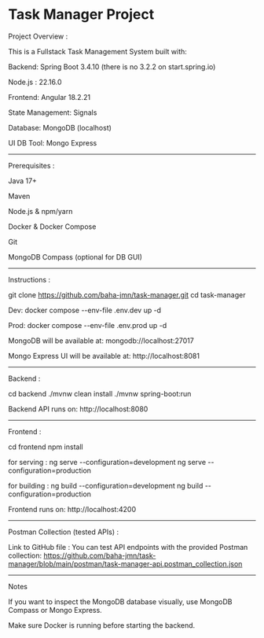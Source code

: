# Task Manager Project

Project Overview :

This is a Fullstack Task Management System built with:

Backend: Spring Boot 3.4.10 (there is no 3.2.2 on start.spring.io)

Node.js : 22.16.0

Frontend: Angular 18.2.21

State Management: Signals

Database: MongoDB (localhost)

UI DB Tool: Mongo Express

--------------------------------------------------------------

Prerequisites :

Java 17+

Maven

Node.js & npm/yarn

Docker & Docker Compose

Git

MongoDB Compass (optional for DB GUI)

--------------------------------------------------------------

Instructions :

git clone https://github.com/baha-jmn/task-manager.git
cd task-manager

Dev:
docker compose --env-file .env.dev up -d

Prod:
docker compose --env-file .env.prod up -d

MongoDB will be available at:
mongodb://localhost:27017

Mongo Express UI will be available at:
http://localhost:8081

--------------------------------------------------------------
Backend :

cd backend
./mvnw clean install
./mvnw spring-boot:run

Backend API runs on:
http://localhost:8080

--------------------------------------------------------------
Frontend :

cd frontend
npm install

for serving :
ng serve --configuration=development
ng serve --configuration=production

for building :
ng build --configuration=development
ng build --configuration=production

Frontend runs on:
http://localhost:4200

--------------------------------------------------------------
Postman Collection (tested APIs) :

Link to GitHub file :
You can test API endpoints with the provided Postman collection:
https://github.com/baha-jmn/task-manager/blob/main/postman/task-manager-api.postman_collection.json


--------------------------------------------------------------
Notes

If you want to inspect the MongoDB database visually, use MongoDB Compass or Mongo Express.

Make sure Docker is running before starting the backend.
